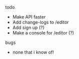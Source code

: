 todo
- Make API faster
- Add change-logs to /editor
- Add sign up (?)
- Make a console for /editor (?)

bugs
- none that i know of!
